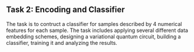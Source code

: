 ## Task 2: Encoding and Classifier

The task is to contruct a classifier for samples described by 4 numerical features for each sample. The task includes applying several different data embedding schemes, designing a variational quantum circuit, building a classifier, training it and analyzing the results.
